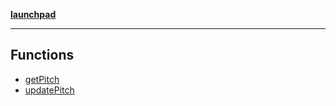 [**launchpad**](index.md)

***

## Functions

- [getPitch](app.business-portal.[Pitchid]._actions.Function.getPitch.md)
- [updatePitch](app.business-portal.[Pitchid]._actions.Function.updatePitch.md)
